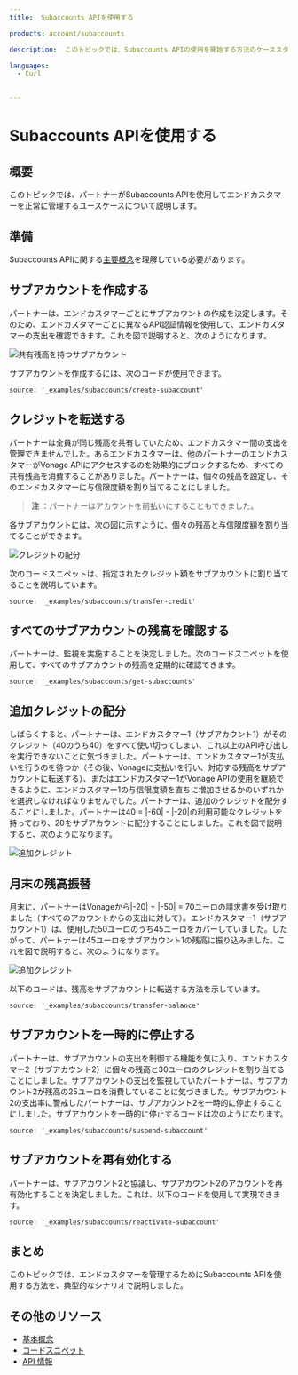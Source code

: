 ```yaml
---
title:  Subaccounts APIを使用する

products: account/subaccounts

description:  このトピックでは、Subaccounts APIの使用を開始する方法のケーススタディを紹介します。

languages:
  - Curl


---
```


Subaccounts APIを使用する
====================

概要
---

このトピックでは、パートナーがSubaccounts APIを使用してエンドカスタマーを正常に管理するユースケースについて説明します。

準備
---

Subaccounts APIに関する[主要概念](/account/subaccounts/overview)を理解している必要があります。

サブアカウントを作成する
------------

パートナーは、エンドカスタマーごとにサブアカウントの作成を決定します。そのため、エンドカスタマーごとに異なるAPI認証情報を使用して、エンドカスタマーの支出を確認できます。これを図で説明すると、次のようになります。

![共有残高を持つサブアカウント](/images/subaccounts/shared_balance.png)

サブアカウントを作成するには、次のコードが使用できます。

```code_snippets
source: '_examples/subaccounts/create-subaccount'
```

クレジットを転送する
----------

パートナーは全員が同じ残高を共有していたため、エンドカスタマー間の支出を管理できませんでした。あるエンドカスタマーは、他のパートナーのエンドカスタマーがVonage APIにアクセスするのを効果的にブロックするため、すべての共有残高を消費することがありました。パートナーは、個々の残高を設定し、そのエンドカスタマーに与信限度額を割り当てることにしました。

> **注** ：パートナーはアカウントを前払いにすることもできました。

各サブアカウントには、次の図に示すように、個々の残高と与信限度額を割り当てることができます。

![クレジットの配分](/images/subaccounts/credit_allocation.png)

次のコードスニペットは、指定されたクレジット額をサブアカウントに割り当てることを説明しています。

```code_snippets
source: '_examples/subaccounts/transfer-credit'
```

すべてのサブアカウントの残高を確認する
-------------------

パートナーは、監視を実施することを決定しました。次のコードスニペットを使用して、すべてのサブアカウントの残高を定期的に確認できます。

```code_snippets
source: '_examples/subaccounts/get-subaccounts'
```

追加クレジットの配分
----------

しばらくすると、パートナーは、エンドカスタマー1（サブアカウント1）がそのクレジット（40のうち40）をすべて使い切ってしまい、これ以上のAPI呼び出しを実行できないことに気づきました。パートナーは、エンドカスタマー1が支払いを行うのを待つか（その後、Vonageに支払いを行い、対応する残高をサブアカウントに転送する）、またはエンドカスタマー1がVonage APIの使用を継続できるように、エンドカスタマー1の与信限度額を直ちに増加させるかのいずれかを選択しなければなりませんでした。パートナーは、追加のクレジットを配分することにしました。パートナーは40 = |-60| - |-20|の利用可能なクレジットを持っており、20をサブアカウントに配分することにしました。これを図で説明すると、次のようになります。

![追加クレジット](/images/subaccounts/additional_credit_allocation.png)

月末の残高振替
-------

月末に、パートナーはVonageから|-20| \+ |-50| = 70ユーロの請求書を受け取りました（すべてのアカウントからの支出に対して）。エンドカスタマー1（サブアカウント1）は、使用した50ユーロのうち45ユーロをカバーしていました。したがって、パートナーは45ユーロをサブアカウント1の残高に振り込みました。これを図で説明すると、次のようになります。

![追加クレジット](/images/subaccounts/month_end_balance_transfer.png)

以下のコードは、残高をサブアカウントに転送する方法を示しています。

```code_snippets
source: '_examples/subaccounts/transfer-balance'
```

サブアカウントを一時的に停止する
----------------

パートナーは、サブアカウントの支出を制御する機能を気に入り、エンドカスタマー2（サブアカウント2）に個々の残高と30ユーロのクレジットを割り当てることにしました。サブアカウントの支出を監視していたパートナーは、サブアカウント2が残高の25ユーロを消費していることに気づきました。サブアカウント2の支出率に警戒したパートナーは、サブアカウント2を一時的に停止することにしました。サブアカウントを一時的に停止するコードは次のようになります。

```code_snippets
source: '_examples/subaccounts/suspend-subaccount'
```

サブアカウントを再有効化する
--------------

パートナーは、サブアカウント2と協議し、サブアカウント2のアカウントを再有効化することを決定しました。これは、以下のコードを使用して実現できます。

```code_snippets
source: '_examples/subaccounts/reactivate-subaccount'
```

まとめ
---

このトピックでは、エンドカスタマーを管理するためにSubaccounts APIを使用する方法を、典型的なシナリオで説明しました。

その他のリソース
--------

* [基本概念](/account/subaccounts/overview)
* [コードスニペット](/account/subaccounts/code-snippets/create-subaccount)
* [API 情報](/api/subaccounts)

